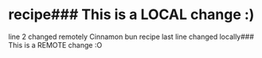 # recipe### This is a LOCAL change :)
line 2 changed remotely
Cinnamon bun recipe
last line changed locally### This is a REMOTE change :O
